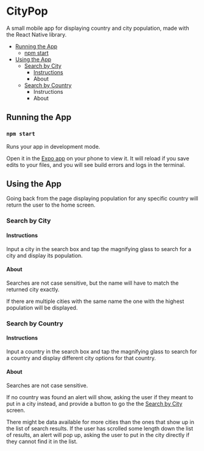 # CityPop
A small mobile app for displaying country and city population, made with the React Native library.

* [Running the App](#running-the-app)
   * [npm start](#npm-start)
* [Using the App](#using-the-app)
   * [Search by City](#search-by-city)
      * [Instructions](#search-by-city#instructions)
      * About
  * [Search by Country](#search-by-country)
      * Instructions
      * About
 
## Running the App

### `npm start`

Runs your app in development mode.

Open it in the [Expo app](https://expo.io) on your phone to view it. It will reload if you save edits to your files, and you will see build errors and logs in the terminal.

## Using the App

Going back from the page displaying population for any specific country will return the user to the home screen.

### Search by City

#### Instructions 

Input a city in the search box and tap the magnifying glass to search for a city and display its population. 

#### About

Searches are not case sensitive, but the name will have to match the returned city exactly.

If there are multiple cities with the same name the one with the highest population will be displayed.

### Search by Country 

#### Instructions

Input a country in the search box and tap the magnifying glass to search for a country and display different city options for that country.

#### About

Searches are not case sensitive.

If no country was found an alert will show, asking the user if they meant to put in a city instead, and provide a button to go the the [Search by City](#search-by-city) screen.

There might be data available for more cities than the ones that show up in the list of search results. If the user has scrolled some length down the list of results, an alert will pop up, asking the user to put in the city directly if they cannot find it in the list.
